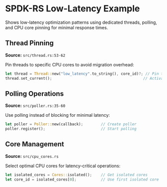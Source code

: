 # SPDK-RS Low-Latency Example

Shows low-latency optimization patterns using dedicated threads, polling, and CPU core pinning for minimal response times.

## Thread Pinning
**Source:** `src/thread.rs:53-62`

Pin threads to specific CPU cores to avoid migration overhead:

```rust
let thread = Thread::new("low_latency".to_string(), core_id)?; // Pin to core
thread.set_current();                                         // Activate thread
```

## Polling Operations
**Source:** `src/poller.rs:35-60`

Use polling instead of blocking for minimal latency:

```rust
let poller = Poller::new(callback);        // Create poller
poller.register();                         // Start polling
```

## Core Management
**Source:** `src/cpu_cores.rs`

Select optimal CPU cores for latency-critical operations:

```rust
let isolated_cores = Cores::isolated();    // Get isolated cores
let core_id = isolated_cores[0];           // Use first isolated core
```